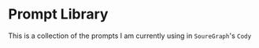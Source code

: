 # Prompt Library

This is a collection of the prompts I am currently using in `SoureGraph`'s `Cody` 